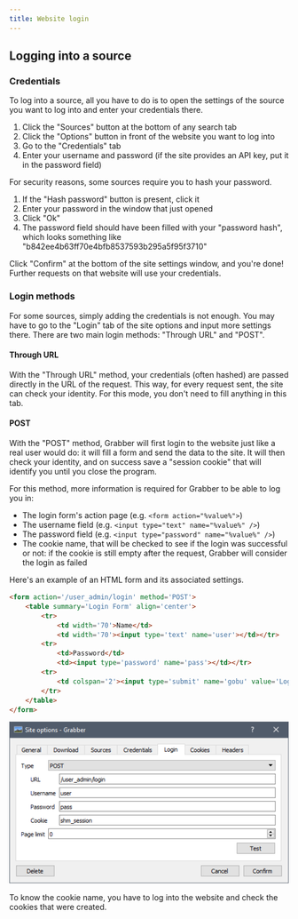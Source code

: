 ```yaml
---
title: Website login
---
```



## Logging into a source

### Credentials

To log into a source, all you have to do is to open the settings of the source you want to log into and enter your credentials there.

1. Click the "Sources" button at the bottom of any search tab
2. Click the "Options" button in front of the website you want to log into
3. Go to the "Credentials" tab
4. Enter your username and password (if the site provides an API key, put it in the password field)

For security reasons, some sources require you to hash your password.

1. If the "Hash password" button is present, click it
2. Enter your password in the window that just opened
3. Click "Ok"
4. The password field should have been filled with your "password hash", which looks something like "b842ee4b63ff70e4bfb8537593b295a5f95f3710"

Click "Confirm" at the bottom of the site settings window, and you're done! Further requests on that website will use your credentials.

### Login methods

For some sources, simply adding the credentials is not enough. You may have to go to the "Login" tab of the site options and input more settings there. There are two main login methods: "Through URL" and "POST".

#### Through URL

With the "Through URL" method, your credentials (often hashed) are passed directly in the URL of the request. This way, for every request sent, the site can check your identity. For this mode, you don't need to fill anything in this tab.

#### POST

With the "POST" method, Grabber will first login to the website just like a real user would do: it will fill a form and send the data to the site. It will then check your identity, and on success save a "session cookie" that will identify you until you close the program.

For this method, more information is required for Grabber to be able to log you in:
* The login form's action page (e.g. `<form action="%value%">`)
* The username field (e.g. `<input type="text" name="%value%" />`)
* The password field (e.g. `<input type="password" name="%value%" />`)
* The cookie name, that will be checked to see if the login was successful or not: if the cookie is still empty after the request, Grabber will consider the login as failed

Here's an example of an HTML form and its associated settings.

```html
<form action='/user_admin/login' method='POST'>
    <table summary='Login Form' align='center'>
        <tr>
            <td width='70'>Name</td>
            <td width='70'><input type='text' name='user'></td></tr>
        <tr>
            <td>Password</td>
            <td><input type='password' name='pass'></td></tr>
        <tr>
            <td colspan='2'><input type='submit' name='gobu' value='Log In'></td>
        </tr>
    </table>
</form>
```

![example of post settings](img/login-example-post-settings.png)

To know the cookie name, you have to log into the website and check the cookies that were created.